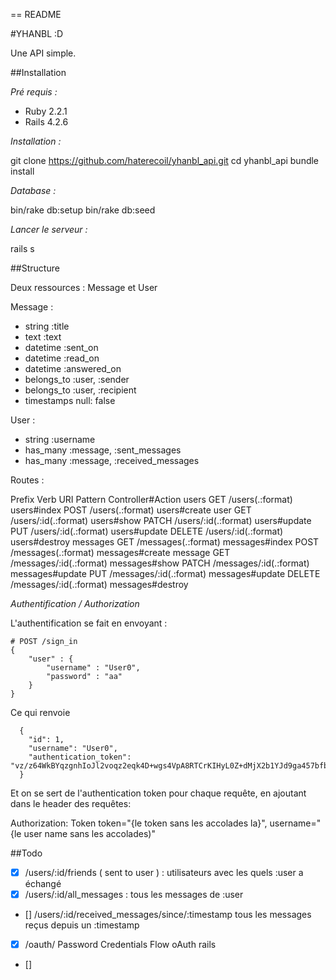 == README

#YHANBL :D

Une API simple.



##Installation

*Pré requis :*

- Ruby 2.2.1
- Rails 4.2.6

*Installation :*

  git clone https://github.com/haterecoil/yhanbl_api.git
  cd yhanbl_api
  bundle install

*Database :*

  bin/rake db:setup
  bin/rake db:seed

*Lancer le serveur :*

  rails s

##Structure

Deux ressources : Message et User

Message :
- string :title
- text :text
- datetime :sent_on
- datetime :read_on
- datetime :answered_on
- belongs_to :user, :sender
- belongs_to :user, :recipient
- timestamps null: false

User :
- string :username
- has_many :message, :sent_messages
- has_many :message, :received_messages


Routes :

  Prefix Verb   URI Pattern             Controller#Action
  users GET    /users(.:format)        users#index
        POST   /users(.:format)        users#create
  user  GET    /users/:id(.:format)    users#show
        PATCH  /users/:id(.:format)    users#update
        PUT    /users/:id(.:format)    users#update
        DELETE /users/:id(.:format)    users#destroy
  messages GET /messages(.:format)     messages#index
        POST   /messages(.:format)     messages#create
  message GET  /messages/:id(.:format) messages#show
        PATCH  /messages/:id(.:format) messages#update
        PUT    /messages/:id(.:format) messages#update
        DELETE /messages/:id(.:format) messages#destroy

*Authentification / Authorization*

L'authentification se fait en envoyant :

```
# POST /sign_in
{
    "user" : {
        "username" : "User0",
        "password" : "aa"
    }
}
```

Ce qui renvoie
```
  {
    "id": 1,
    "username": "User0",
    "authentication_token": "vz/z64WkBYqzgnhIoJl2voqz2eqk4D+wgs4VpA8RTCrKIHyL0Z+dMjX2b1YJd9ga457bfbyPAPkuJZDJVH8Q6w=="
  }
```


Et on se sert de l'authentication token pour chaque requête,
en ajoutant dans le header des requêtes:


  Authorization: Token token="{le token sans les accolades la}", username="{le user name sans les accolades)"


##Todo

- [x] /users/:id/friends ( sent to user ) : utilisateurs avec les quels :user a échangé
- [x] /users/:id/all_messages : tous les messages de :user
- [] /users/:id/received_messages/since/:timestamp  tous les messages reçus depuis un :timestamp
- [x] /oauth/ Password Credentials Flow oAuth rails
- []

